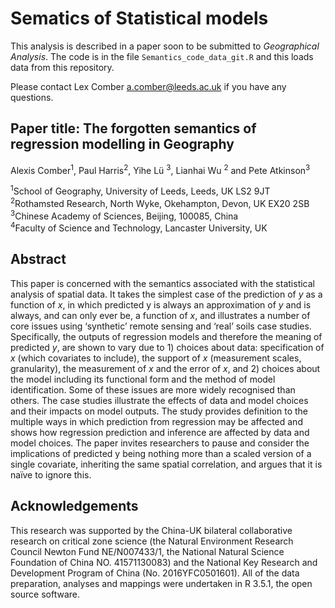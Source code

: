 # Sematics of Statistical models

This analysis is described in a paper soon to be submitted to *Geographical Analysis*. The code is in the file `Semantics_code_data_git.R` and this loads data from this repository.

Please contact Lex Comber [a.comber@leeds.ac.uk](a.comber@leeds.ac.uk) if you have any questions.

## Paper title: The forgotten semantics of regression modelling in Geography
Alexis Comber<sup>1</sup>, Paul Harris<sup>2</sup>, Yihe Lü <sup>3</sup>, Lianhai Wu <sup>2</sup> and Pete Atkinson<sup>3</sup> 

<sup>1</sup>School of Geography, University of Leeds, Leeds, UK LS2 9JT\
<sup>2</sup>Rothamsted Research, North Wyke, Okehampton, Devon, UK EX20 2SB\
<sup>3</sup>Chinese Academy of Sciences, Beijing, 100085, China\
<sup>4</sup>Faculty of Science and Technology, Lancaster University, UK

## Abstract
This paper is concerned with the semantics associated with the statistical analysis of spatial data. It takes the simplest case of the prediction of *y* as a function of *x*, in which predicted y is always an approximation of *y* and is always, and can only ever be, a function of *x*, and illustrates a number of core issues using ‘synthetic’ remote sensing and ‘real’ soils case studies. Specifically, the outputs of regression models and therefore the meaning of predicted *y*, are shown to vary due to 1) choices about data: specification of *x* (which covariates to include), the support of *x* (measurement scales, granularity), the measurement of *x* and the error of *x*, and 2) choices about the model including its functional form and the method of model identification. Some of these issues are more widely recognised than others. The case studies illustrate the effects of data and model choices and their impacts on model outputs. The study provides definition to the multiple ways in which prediction from regression may be affected and shows how regression prediction and inference are affected by data and model choices. The paper invites researchers to pause and consider the implications of predicted y being nothing more than a scaled version of a single covariate, inheriting the same spatial correlation, and argues that it is naïve to ignore this. 

## Acknowledgements
This research was supported by the China-UK bilateral collaborative research on critical zone science (the Natural Environment Research Council Newton Fund NE/N007433/1, the National Natural Science Foundation of China NO. 41571130083) and the National Key Research and Development Program of China (No. 2016YFC0501601). All of the data preparation, analyses and mappings were undertaken in R 3.5.1, the open source software. 
